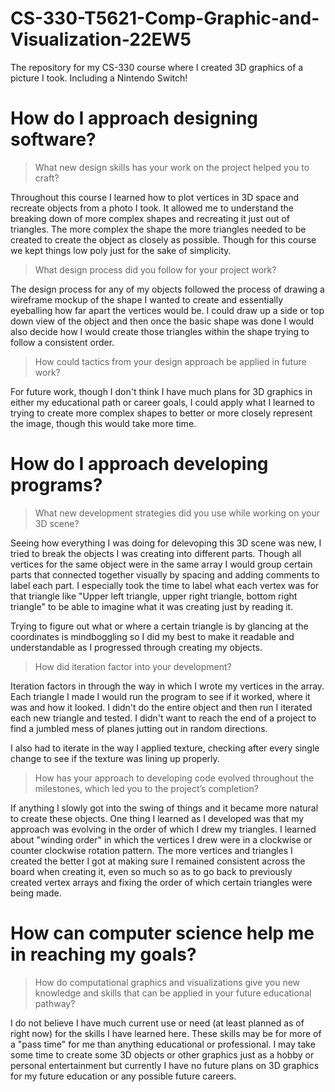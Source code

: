 # CS-330-T5621-Comp-Graphic-and-Visualization-22EW5
The repository for my CS-330 course where I created 3D graphics of a picture I took. Including a Nintendo Switch!

# How do I approach designing software?
>What new design skills has your work on the project helped you to craft?

Throughout this course I learned how to plot vertices in 3D space and recreate objects from a photo I took. It allowed me to understand the breaking down of more complex shapes and recreating it just out of triangles. The more complex the shape the more triangles needed to be created to create the object as closely as possible. Though for this course we kept things low poly just for the sake of simplicity.

>What design process did you follow for your project work?

The design process for any of my objects followed the process of drawing a wireframe mockup of the shape I wanted to create and essentially eyeballing how far apart the vertices would be. I could draw up a side or top down view of the object and then once the basic shape was done I would also decide how I would create those triangles within the shape trying to follow a consistent order.

>How could tactics from your design approach be applied in future work?

For future work, though I don't think I have much plans for 3D graphics in either my educational path or career goals, I could apply what I learned to trying to create more complex shapes to better or more closely represent the image, though this would take more time.

# How do I approach developing programs?
>What new development strategies did you use while working on your 3D scene?

Seeing how everything I was doing for delevoping this 3D scene was new, I tried to break the objects I was creating into different parts. Though all vertices for the same object were in the same array I would group certain parts that connected together visually by spacing and adding comments to label each part.
I especially took the time to label what each vertex was for that triangle like "Upper left triangle, upper right triangle, bottom right triangle" to be able to imagine what it was creating just by reading it.

Trying to figure out what or where a certain triangle is by glancing at the coordinates is mindboggling so I did my best to make it readable and understandable as I progressed through creating my objects.
>How did iteration factor into your development?

Iteration factors in through the way in which I wrote my vertices in the array. Each triangle I made I would run the program to see if it worked, where it was and how it looked. I didn't do the entire object and then run I iterated each new triangle and tested. I didn't want to reach the end of a project to find a jumbled mess of planes jutting out in random directions.

I also had to iterate in the way I applied texture, checking after every single change to see if the texture was lining up properly.

>How has your approach to developing code evolved throughout the milestones, which led you to the project’s completion?

If anything I slowly got into the swing of things and it became more natural to create these objects. One thing I learned as I developed was that my approach was evolving in the order of which I drew my triangles. I learned about "winding order" in which the vertices I drew were in a clockwise or counter clockwise rotation pattern. The more vertices and triangles I created the better I got at making sure I remained consistent across the board when creating it, even so much so as to go back to previously created vertex arrays and fixing the order of which certain triangles were being made.


# How can computer science help me in reaching my goals?

>How do computational graphics and visualizations give you new knowledge and skills that can be applied in your future educational pathway?
>
I do not believe I have much current use or need (at least planned as of right now) for the skills I have learned here. These skills may be for more of a "pass time" for me than anything educational or professional. I may take some time to create some 3D objects or other graphics just as a hobby or personal entertainment but currently I have no future plans on 3D graphics for my future education or any possible future careers.

